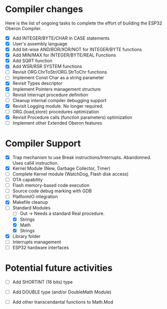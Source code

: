 # Compiler changes

Here is the list of ongoing tasks to complete the effort of building the ESP32 Oberon Compiler.

- [x] Add INTEGER/BYTE/CHAR in CASE statements
- [x] User's assembly language
- [x] Add bit-wise AND/BOR/XOR/NOT for INTEGER/BYTE functions
- [x] Add MIN/MAX for INTEGER/BYTE/REAL Functions
- [x] Add SQRT function
- [x] Add WSR/RSR SYSTEM functions
- [ ] Revisit ORG.ChrToStr/ORG.StrToChr functions
- [ ] Implement Const Char as a string parameter
- [x] Revisit Types descriptor
- [x] Implement Pointers management structure
- [ ] Revisit Interrupt procedure definition
- [ ] Cleanup internal compiler debugging support
- [x] Revisit Logging module. No longer required.
- [ ] ORG.{load,store} procedures optimization
- [x] Revisit Procedure calls (function parameters) optimization
- [ ] Implement other Extended Oberon features
 
# Compiler Support

- [x] Trap mechanism to use Break instructions/Interrupts. Abandonned. Uses call4 instruction.
- [x] Kernel Module (New, Garbage Collector, Timer)
- [ ] Complete Kernel module (WatchDog, Flash disk access)
- [ ] OTA capability
- [ ] Flash memory-based code execution
- [ ] Source code debug marking with GDB
- [ ] PlatformIO integration
- [x] Makefile cleanup
- [ ] Standard Modules
  + [ ] Out -> Needs a standard Real procedure.
  + [x] Strings
  + [x] Math
  + [x] Strings
- [x] Library folder
- [ ] Interrupts management
- [ ] ESP32 hardware interfaces

# Potential future activities

- [ ] Add SHORTINT (16 bits) type 
- [ ] Add DOUBLE type (and/or DoubleMath Module)
- [ ] Add other transcendantal functions to Math.Mod

 